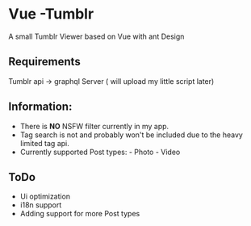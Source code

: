 # Vue -Tumblr

A small Tumblr Viewer based on Vue with ant Design

## Requirements

Tumblr api -> graphql Server ( will upload my little script later)

## Information:

* There is **NO** NSFW filter currently in my app.
* Tag search is not and probably won't be included due to the heavy limited tag api.
* Currently supported Post types: - Photo - Video

## ToDo

* Ui optimization
* i18n support
* Adding support for more Post types
